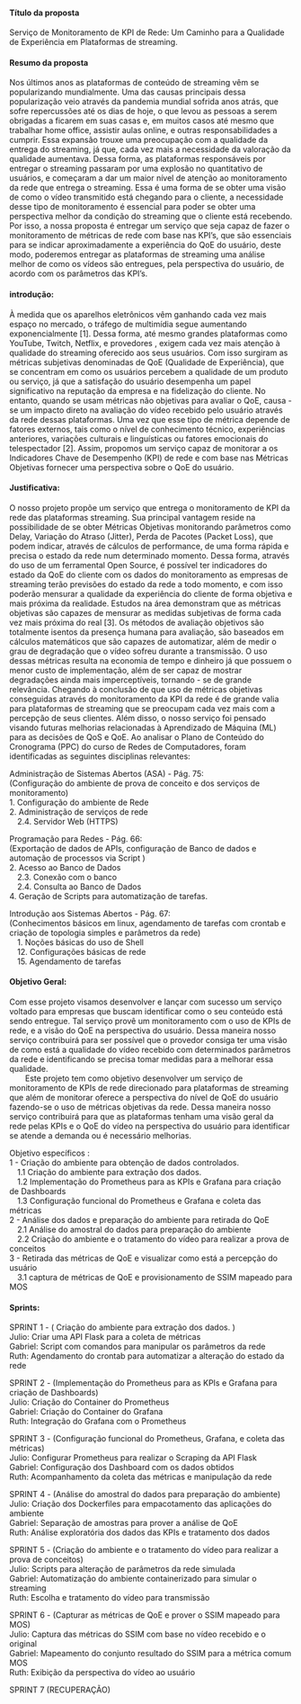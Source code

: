 <p>
<h4>
Título da proposta
</h4>
Serviço de Monitoramento de KPI de Rede: Um Caminho para a Qualidade de Experiência em Plataformas de streaming.
</p>

<p>
<h4>
Resumo da proposta
</h4>
  Nos últimos anos as plataformas de conteúdo de streaming vêm se popularizando mundialmente. Uma das causas principais dessa popularização veio através da pandemia mundial sofrida anos atrás, que sofre repercussões até os dias de hoje, o que levou as pessoas a serem obrigadas a ficarem em suas casas e, em  muitos casos até mesmo que trabalhar home office, assistir aulas online, e outras responsabilidades a cumprir. Essa expansão trouxe uma preocupação com a qualidade da entrega do streaming, já que, cada vez mais a necessidade da valoração da qualidade aumentava. Dessa forma, as plataformas responsáveis por entregar o streaming passaram por uma explosão no quantitativo de usuários, e começaram a dar um maior nível de atenção ao monitoramento da rede que entrega o streaming. Essa é uma forma de se obter uma visão de como o vídeo transmitido está chegando para o cliente, a necessidade desse tipo de monitoramento é essencial para poder se obter uma perspectiva melhor da condição do streaming que o cliente está recebendo. Por isso, a nossa proposta é entregar um serviço que seja capaz de fazer o monitoramento de métricas de rede com base nas KPI’s, que são essenciais para se indicar aproximadamente a experiência do QoE do usuário, deste modo, poderemos entregar as plataformas de streaming uma análise melhor de como os vídeos são entregues, pela perspectiva do usuário, de acordo com os parâmetros das KPI’s.
</p>

<p>
<h4>
introdução:
</h4>
  À medida que os aparelhos eletrônicos vêm ganhando cada vez mais espaço no mercado, o tráfego de multimídia segue aumentando exponencialmente [1]. Dessa forma, até mesmo grandes plataformas como YouTube, Twitch, Netflix, e provedores , exigem cada vez mais atenção à qualidade do streaming oferecido aos seus usuários. Com isso surgiram as métricas subjetivas denominadas de QoE (Qualidade de Experiência), que se concentram em como os usuários percebem a qualidade de um produto ou serviço, já que a satisfação do usuário desempenha um papel significativo na reputação da empresa e na fidelização do cliente. No entanto, quando se usam métricas não objetivas para avaliar o QoE, causa - se um impacto direto na avaliação do vídeo recebido pelo usuário através da rede dessas plataformas. Uma vez que esse tipo de métrica depende de fatores externos, tais como o nível de conhecimento técnico, experiências anteriores, variações culturais e linguísticas ou fatores emocionais do telespectador [2]. Assim, propomos um serviço capaz de monitorar a os Indicadores Chave de Desempenho (KPI) de rede e com base nas Métricas Objetivas fornecer uma perspectiva sobre o QoE do usuário.
</p>
<h4>
Justificativa:
</h4>
<p>
  O nosso projeto propõe um serviço que entrega o monitoramento de KPI da rede das plataformas streaming. Sua principal vantagem reside na possibilidade de se obter Métricas Objetivas monitorando parâmetros como Delay, Variação do Atraso (Jitter), Perda de Pacotes (Packet Loss), que podem indicar, através de cálculos de performance, de uma forma rápida e precisa o estado da rede num determinado momento. Dessa forma, através do uso de um ferramental Open Source, é possível ter indicadores do estado da QoE do cliente com os dados do monitoramento as empresas de streaming terão previsões do estado da rede a todo momento, e com isso poderão mensurar a qualidade da experiência do cliente de forma objetiva e mais próxima da realidade. Estudos na área demonstram que as métricas objetivas são capazes de mensurar as medidas subjetivas de forma cada vez mais próxima do real [3]. Os métodos de avaliação objetivos são totalmente isentos da presença humana para avaliação, são baseados em cálculos matemáticos que são capazes de automatizar, além de medir o grau de degradação que o vídeo sofreu durante a transmissão. O uso dessas métricas resulta na economia de tempo e dinheiro já que possuem o menor custo de implementação, além de ser capaz de mostrar degradações ainda mais imperceptíveis, tornando - se de grande relevância. Chegando à conclusão de que uso de métricas objetivas conseguidas através do monitoramento da KPI da rede é de grande valia para plataformas de streaming que se preocupam cada vez mais com a percepção de seus clientes. Além disso, o nosso serviço foi pensado visando futuras melhorias relacionadas à Aprendizado de Máquina (ML) para as decisões de QoS e QoE.
Ao analisar o Plano de Conteúdo do Cronograma (PPC) do curso de Redes de Computadores, foram identificadas as seguintes disciplinas relevantes:
</p>
<p>
Administração de Sistemas Abertos (ASA) - Pág. 75:<br>
(Configuração do ambiente de prova de conceito e dos serviços de monitoramento)<br>
1.   Configuração do ambiente de Rede<br>
2. Administração de serviços de rede<br>
&emsp;2.4. Servidor Web (HTTPS)<br>
</p>
<p>
Programação para Redes - Pág. 66:<br>
(Exportação de dados de APIs, configuração de Banco de dados e automação de processos via Script )<br>
2. Acesso ao Banco de Dados<br>
&emsp;2.3. Conexão com o banco <br>
&emsp;2.4. Consulta ao Banco de Dados<br>
4. Geração de Scripts para automatização de tarefas.<br>
</p>
<p>
Introdução aos Sistemas Abertos - Pág. 67:<br>
(Conhecimentos básicos em linux, agendamento de tarefas com crontab e criação de topologia simples e parâmetros da rede)<br>
&emsp;1. Noções básicas do uso de Shell<br>
&emsp;12. Configurações básicas de rede<br>
&emsp;15. Agendamento de tarefas<br>
</p>
<p>
<h4>
Objetivo Geral:<br>
</h4>
Com esse projeto visamos desenvolver e lançar com sucesso um serviço voltado para empresas que buscam identificar como o seu conteúdo está sendo entregue. Tal serviço provê um monitoramento com o uso de KPIs de rede, e a visão do QoE na perspectiva do usuário. Dessa maneira nosso serviço contribuirá para ser possível que o provedor consiga ter uma visão de como está a qualidade do vídeo recebido com determinados parâmetros da rede e identificando se precisa tomar medidas para a melhorar essa qualidade.<br>
&emsp;&emsp;Este projeto tem como objetivo desenvolver um serviço de monitoramento de KPIs de rede direcionado para plataformas de streaming que além de monitorar oferece a perspectiva do nível de QoE do usuário fazendo-se o uso de métricas objetivas da rede. Dessa maneira nosso serviço contribuirá para que as plataformas tenham uma visão geral da rede pelas KPIs e o QoE do vídeo na perspectiva do usuário para identificar se atende a demanda ou é necessário melhorias. 
</p>

<p>
Objetivo específicos :<br>
1 - Criação do ambiente para obtenção de dados controlados.<br>
&emsp;1.1  Criação do ambiente para extração dos dados.<br>
&emsp;1.2 Implementação do Prometheus para as KPIs e Grafana para criação de Dashboards<br>
&emsp;1.3 Configuração funcional do Prometheus e Grafana e coleta das métricas<br>
2 - Análise dos dados e preparação do ambiente para retirada do QoE<br>
&emsp;2.1 Análise do amostral do dados para preparação do ambiente<br>
&emsp;2.2 Criação do ambiente e o tratamento do vídeo para realizar a prova de conceitos<br>
3 - Retirada das métricas de QoE e visualizar como está a percepção do usuário<br>
&emsp;3.1 captura de métricas de QoE e provisionamento de SSIM mapeado para MOS<br>
</p>

<p>
<h4>
Sprints:<br>
</h4>

SPRINT 1 - (  Criação do ambiente para extração dos dados. )<br>
Julio: Criar uma API Flask para a coleta de métricas<br>
Gabriel: Script com comandos para manipular os parâmetros da rede<br>
 Ruth: Agendamento do crontab para automatizar a alteração do estado da rede<br>

SPRINT 2 - (Implementação do Prometheus para as KPIs e Grafana para criação de Dashboards)<br>
Julio: Criação do Container do Prometheus<br>
Gabriel: Criação do Container do Grafana<br> 
Ruth: Integração do Grafana com o Prometheus<br>

SPRINT 3 - (Configuração funcional do Prometheus, Grafana, e coleta das métricas) <br>
Julio: Configurar Prometheus para realizar o Scraping da API Flask<br> 
Gabriel: Configuração dos Dashboard com os dados obtidos<br>
Ruth: Acompanhamento da coleta das métricas e manipulação da rede<br>

SPRINT 4 - (Análise do amostral do dados para preparação do ambiente)<br>
Julio: Criação dos Dockerfiles para empacotamento das aplicações do ambiente <br>
Gabriel: Separação de amostras para prover a análise de QoE<br>
Ruth: Análise exploratória dos dados das KPIs e tratamento dos dados<br>

SPRINT 5 - (Criação do ambiente e o tratamento do vídeo para realizar a prova de conceitos)<br>
Julio: Scripts para alteração de parâmetros da rede simulada<br>
Gabriel: Automatização do ambiente containerizado para simular o streaming<br>
Ruth: Escolha e tratamento do vídeo para transmissão<br>

SPRINT 6 - (Capturar as métricas de QoE e prover o SSIM mapeado para MOS)<br>
Julio: Captura das métricas do SSIM com base no vídeo recebido e o original<br>
Gabriel: Mapeamento do conjunto resultado do SSIM para a métrica comum MOS<br>
Ruth: Exibição da perspectiva do vídeo ao usuário

SPRINT 7 (RECUPERAÇÃO)<br> 
</p>